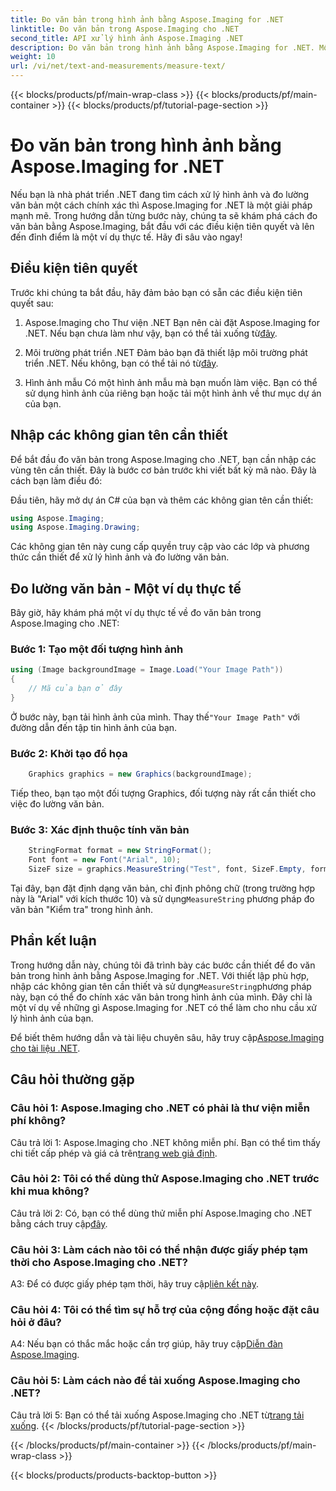 ```yaml
---
title: Đo văn bản trong hình ảnh bằng Aspose.Imaging for .NET
linktitle: Đo văn bản trong Aspose.Imaging cho .NET
second_title: API xử lý hình ảnh Aspose.Imaging .NET
description: Đo văn bản trong hình ảnh bằng Aspose.Imaging for .NET. Một thư viện .NET mạnh mẽ. Đo lường văn bản chính xác và hiệu quả.
weight: 10
url: /vi/net/text-and-measurements/measure-text/
---
```


{{< blocks/products/pf/main-wrap-class >}}
{{< blocks/products/pf/main-container >}}
{{< blocks/products/pf/tutorial-page-section >}}

# Đo văn bản trong hình ảnh bằng Aspose.Imaging for .NET

Nếu bạn là nhà phát triển .NET đang tìm cách xử lý hình ảnh và đo lường văn bản một cách chính xác thì Aspose.Imaging for .NET là một giải pháp mạnh mẽ. Trong hướng dẫn từng bước này, chúng ta sẽ khám phá cách đo văn bản bằng Aspose.Imaging, bắt đầu với các điều kiện tiên quyết và lên đến đỉnh điểm là một ví dụ thực tế. Hãy đi sâu vào ngay!

## Điều kiện tiên quyết

Trước khi chúng ta bắt đầu, hãy đảm bảo bạn có sẵn các điều kiện tiên quyết sau:

1. Aspose.Imaging cho Thư viện .NET
 Bạn nên cài đặt Aspose.Imaging for .NET. Nếu bạn chưa làm như vậy, bạn có thể tải xuống từ[đây](https://releases.aspose.com/imaging/net/).

2. Môi trường phát triển .NET
 Đảm bảo bạn đã thiết lập môi trường phát triển .NET. Nếu không, bạn có thể tải nó từ[đây](https://dotnet.microsoft.com/download).

3. Hình ảnh mẫu
Có một hình ảnh mẫu mà bạn muốn làm việc. Bạn có thể sử dụng hình ảnh của riêng bạn hoặc tải một hình ảnh về thư mục dự án của bạn.

## Nhập các không gian tên cần thiết

Để bắt đầu đo văn bản trong Aspose.Imaging cho .NET, bạn cần nhập các vùng tên cần thiết. Đây là bước cơ bản trước khi viết bất kỳ mã nào. Đây là cách bạn làm điều đó:

Đầu tiên, hãy mở dự án C# của bạn và thêm các không gian tên cần thiết:

```csharp
using Aspose.Imaging;
using Aspose.Imaging.Drawing;
```

Các không gian tên này cung cấp quyền truy cập vào các lớp và phương thức cần thiết để xử lý hình ảnh và đo lường văn bản.

## Đo lường văn bản - Một ví dụ thực tế

Bây giờ, hãy khám phá một ví dụ thực tế về đo văn bản trong Aspose.Imaging cho .NET:

### Bước 1: Tạo một đối tượng hình ảnh

```csharp
using (Image backgroundImage = Image.Load("Your Image Path"))
{
    // Mã của bạn ở đây
}
```

 Ở bước này, bạn tải hình ảnh của mình. Thay thế`"Your Image Path"` với đường dẫn đến tập tin hình ảnh của bạn.

### Bước 2: Khởi tạo đồ họa

```csharp
    Graphics graphics = new Graphics(backgroundImage);
```

Tiếp theo, bạn tạo một đối tượng Graphics, đối tượng này rất cần thiết cho việc đo lường văn bản.

### Bước 3: Xác định thuộc tính văn bản

```csharp
    StringFormat format = new StringFormat();
    Font font = new Font("Arial", 10);
    SizeF size = graphics.MeasureString("Test", font, SizeF.Empty, format);
```

 Tại đây, bạn đặt định dạng văn bản, chỉ định phông chữ (trong trường hợp này là "Arial" với kích thước 10) và sử dụng`MeasureString` phương pháp đo văn bản "Kiểm tra" trong hình ảnh.

## Phần kết luận

 Trong hướng dẫn này, chúng tôi đã trình bày các bước cần thiết để đo văn bản trong hình ảnh bằng Aspose.Imaging for .NET. Với thiết lập phù hợp, nhập các không gian tên cần thiết và sử dụng`MeasureString`phương pháp này, bạn có thể đo chính xác văn bản trong hình ảnh của mình. Đây chỉ là một ví dụ về những gì Aspose.Imaging for .NET có thể làm cho nhu cầu xử lý hình ảnh của bạn.

 Để biết thêm hướng dẫn và tài liệu chuyên sâu, hãy truy cập[Aspose.Imaging cho tài liệu .NET](https://reference.aspose.com/imaging/net/).

## Câu hỏi thường gặp

### Câu hỏi 1: Aspose.Imaging cho .NET có phải là thư viện miễn phí không?

 Câu trả lời 1: Aspose.Imaging cho .NET không miễn phí. Bạn có thể tìm thấy chi tiết cấp phép và giá cả trên[trang web giả định](https://purchase.aspose.com/buy).

### Câu hỏi 2: Tôi có thể dùng thử Aspose.Imaging cho .NET trước khi mua không?

 Câu trả lời 2: Có, bạn có thể dùng thử miễn phí Aspose.Imaging cho .NET bằng cách truy cập[đây](https://releases.aspose.com/). 

### Câu hỏi 3: Làm cách nào tôi có thể nhận được giấy phép tạm thời cho Aspose.Imaging cho .NET?

 A3: Để có được giấy phép tạm thời, hãy truy cập[liên kết này](https://purchase.aspose.com/temporary-license/).

### Câu hỏi 4: Tôi có thể tìm sự hỗ trợ của cộng đồng hoặc đặt câu hỏi ở đâu?

 A4: Nếu bạn có thắc mắc hoặc cần trợ giúp, hãy truy cập[Diễn đàn Aspose.Imaging](https://forum.aspose.com/).

### Câu hỏi 5: Làm cách nào để tải xuống Aspose.Imaging cho .NET?

 Câu trả lời 5: Bạn có thể tải xuống Aspose.Imaging cho .NET từ[trang tải xuống](https://releases.aspose.com/imaging/net/).
{{< /blocks/products/pf/tutorial-page-section >}}

{{< /blocks/products/pf/main-container >}}
{{< /blocks/products/pf/main-wrap-class >}}

{{< blocks/products/products-backtop-button >}}

